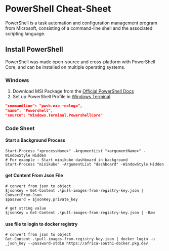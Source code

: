 # PowerShell Cheat-Sheet
PowerShell is a task automation and configuration management program from Microsoft, consisting of a command-line shell and the associated scripting language.

## Install PowerShell
PowerShell was made open-source and cross-platform with PowerShell Core, and can be installed on multiple operating systems.

### Windows
1. Download MSI Package from the [Official PowerShell Docs](https://docs.microsoft.com/en-us/powershell/scripting/install/installing-powershell-on-windows?view=powershell-7.2)
2. Set up PowerShell Profile in [Windows Terminal](windows/windows-terminal.md).
```json
"commandline": "pwsh.exe -nologo",
"name": "Powershell",
"source": "Windows.Terminal.PowershellCore"
```

### Code Sheet
#### Start a Background Process
```
Start-Process "<processName>" -ArgumentList "<argumentName>" -WindowStyle Hidden
# For example : Start minikube dashboard in background
Start-Process "minikube" -ArgumentList "dashboard" -WindowStyle Hidden
```

#### get Content From Json File
```
# convert from json to object
$jsonKey = Get-Content .\pull-images-from-registry-key.json | ConvertFrom-Json
$password = $jsonKey.private_key

# get string value
$jsonKey = Get-Content .\pull-images-from-registry-key.json | -Raw
```

#### use file to login to docker registry
```
# convert from json to object
Get-Content .\pull-images-from-registry-key.json | docker login -u _json_key --password-stdin https://africa-south1-docker.pkg.dev
```


